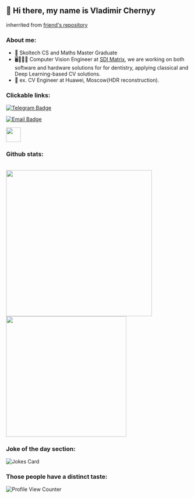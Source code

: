 ## 👋 Hi there, my name is Vladimir Chernyy

inherrited from [friend's repository](https://github.com/makmary)

### About me:

- 🌻  Skoltech CS and Maths Master Graduate
- 🖥👨🏻‍💻 Computer Vision Engineer at [SDI Matrix]([https://readme-jokes.vercel.app/api](https://sdimatrix.com/en/)), we are working on both software and hardware solutions for for dentistry, applying classical and Deep Learning-based CV solutions. 
- 🐼 ex. CV Engineer at Huawei, Moscow(HDR reconstruction).

### Clickable links:

[![Telegram Badge](https://img.shields.io/badge/-Telegram-0088cc?style=for-the-badge&logo=appveyor&logo=Telegram&logoColor=white&color=blue)](https://t.me/scalyvladimir)

[![Email Badge](https://img.shields.io/badge/-Email-0088cc?style=for-the-badge&logo=appveyor&logo=Gmail&logoColor=white&color=yellow)](mailto:chernyj.vv@phystech.edu)

[<img src='https://images.vexels.com/media/users/3/140030/isolated/preview/521136d25b37386f49728b93d2e4e6fa-cv-icon.png' height='40'>](https://www.overleaf.com/read/xwrbxpzszvyv)

### Github stats:

<br>

<a href="https://github.com/anuraghazra/github-readme-stats">
  <img align="left" width="400" src="https://github-readme-stats.vercel.app/api?username=scalyvladimir&show_icons=true&cache_seconds=1800" />
</a>

<a href="https://github.com/anuraghazra/github-readme-stats">
  <img align="left" width="330" src="https://github-readme-stats.vercel.app/api/top-langs/?username=scalyvladimir&show_icons=true&layout=compact" />
</a>

<br clear="all" />

### Joke of the day section:
![Jokes Card](https://readme-jokes.vercel.app/api)
### Those people have a distinct taste:
![Profile View Counter](https://komarev.com/ghpvc/?username=scalyvladimir)
